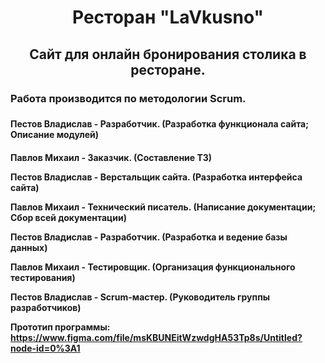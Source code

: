 <h1 align="center">Ресторан "LaVkusno"</h1>
<h2 align="center">Сайт для онлайн бронирования столика в ресторане.</h2>

<h3>Работа производится по методологии Scrum.<h3>

<h4>Пестов Владислав - Разработчик. 
(Разработка функционала сайта; Описание модулей)<h4>

Павлов Михаил - Заказчик. 
(Составление ТЗ)

Пестов Владислав - Верстальщик сайта.
(Разработка интерфейса сайта)

Павлов Михаил - Технический писатель.
(Написание документации; Сбор всей документации)

Пестов Владислав - Разработчик.	
(Разработка и ведение базы данных)

Павлов Михаил - Тестировщик. 
(Организация функционального тестирования)

Пестов Владислав - Scrum-мастер. 
(Руководитель группы разработчиков)

Прототип программы:
https://www.figma.com/file/msKBUNEitWzwdgHA53Tp8s/Untitled?node-id=0%3A1
